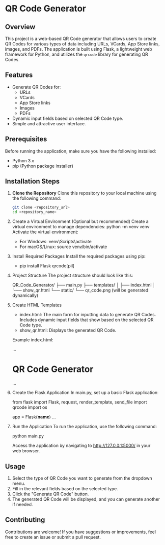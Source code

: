 # QR Code Generator

## Overview
This project is a web-based QR Code generator that allows users to create QR Codes for various types of data including URLs, VCards, App Store links, images, and PDFs. The application is built using Flask, a lightweight web framework for Python, and utilizes the `qrcode` library for generating QR Codes.

## Features
- Generate QR Codes for:
  - URLs
  - VCards
  - App Store links
  - Images
  - PDFs
- Dynamic input fields based on selected QR Code type.
- Simple and attractive user interface.

## Prerequisites
Before running the application, make sure you have the following installed:
- Python 3.x
- pip (Python package installer)

## Installation Steps

1. **Clone the Repository**
   Clone this repository to your local machine using the following command:
   ```bash
   git clone <repository_url>
   cd <repository_name>
2. Create a Virtual Environment (Optional but recommended) Create a virtual environment to manage dependencies:
   python -m venv venv
   Activate the virtual environment:

   - For Windows:
    venv\Scripts\activate
   - For macOS/Linux:
    source venv/bin/activate
3. Install Required Packages Install the required packages using pip:

    - pip install Flask qrcode[pil]
4. Project Structure The project structure should look like this:

    QR_Code_Generator/
    ├── main.py
    ├── templates/
    │   ├── index.html
    │   └── show_qr.html
    └── static/
        └── qr_code.png (will be generated dynamically)

5. Create HTML Templates

   - index.html: The main form for inputting data to generate QR Codes. Includes dynamic input fields that show based on the selected QR Code type.
   - show_qr.html: Displays the generated QR Code.

    Example index.html:

      <!DOCTYPE html>
      <html lang="en">
      <head>
          ...
      </head>
      <body>
          <h1>QR Code Generator</h1>
          <form action="/generate" method="POST" enctype="multipart/form-data">
              ...
          </form>
          <script>
              function showFields() {
                  ...
              }
          </script>
      </body>
      </html>

6. Create the Flask Application In main.py, set up a basic Flask application:

      from flask import Flask, request, render_template, send_file
      import qrcode
      import os
      
      app = Flask(__name__)
      ...
7. Run the Application To run the application, use the following command:

     python main.py

     Access the application by navigating to http://127.0.0.1:5000/ in your web browser.

## Usage
1. Select the type of QR Code you want to generate from the dropdown menu.
2. Fill in the relevant fields based on the selected type.
3. Click the "Generate QR Code" button.
4. The generated QR Code will be displayed, and you can generate another if needed.

## Contributing
Contributions are welcome! If you have suggestions or improvements, feel free to create an issue or submit a pull request.
